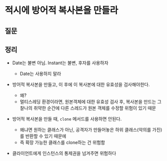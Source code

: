 # 적시에 방어적 복사본을 만들라



## 질문



## 정리

- Date는 불변 아님. Instant는 불변, 후자를 사용하자
  - Date는 사용하지 말라
- 방어적 복사본을 만들고, 이 후에 이 복사본에 대한 유효성을 검사해야한다.
  - 왜?
  - 멀티스레딩 환경이라면, 원본객체에 대한 유효성 검사 후, 복사본을 만드는 그 찰나의 취약한 순간에 다른 스레드가 원본 객체를 수정할 위험이 있기 때문
- 방어적 복사본을 만들 때, `clone` 메서드를 사용하면 안된다.
  - 왜냐면 원하는 클래스가 아닌, 공격자가 만들어놓은 하위 클래스(악의를 가진)를 반환할 수 있기 때문에
  - 즉 확장 가능한 클래스를 clone하는 건 위험함

- 클라이언트에게 인스턴스의 통제권을 넘겨주면 위험하다